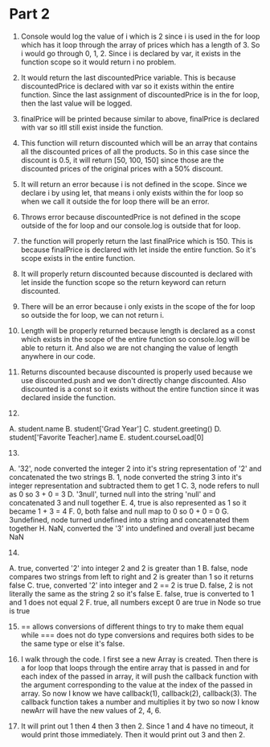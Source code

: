 # Part 2

1. Console would log the value of i which is 2 since i is used in the for loop which has it loop through the array of prices which has a length of 3. So i would go through 0, 1, 2. Since i is declared by var, it exists in the function scope so it would return i no problem.

2. It would return the last discountedPrice variable. This is because discountedPrice is declared with var so it exists within the entire function. Since the last assignment of discountedPrice is in the for loop, then the last value will be logged.

3. finalPrice will be printed because similar to above, finalPrice is declared with var so itll still exist inside the function.

4. This function will return discounted which will be an array that contains all the discounted prices of all the products. So in this case since the discount is 0.5, it will return [50, 100, 150] since those are the discounted prices of the original prices with a 50% discount.

5. It will return an error because i is not defined in the scope. Since we declare i by using let, that means i only exists within the for loop so when we call it outside the for loop there will be an error.

6. Throws error because discountedPrice is not defined in the scope outside of the for loop and our console.log is outside that for loop.

7. the function will properly return the last finalPrice which is 150. This is because finalPrice is declared with let inside the entire function. So it's scope exists in the entire function.

8. It will properly return discounted because discounted is declared with let inside the function scope so the return keyword can return discounted.

9. There will be an error because i only exists in the scope of the for loop so outside the for loop, we can not return i.

10. Length will be properly returned because length is declared as a const which exists in the scope of the entire function so console.log will be able to return it. And also we are not changing the value of length anywhere in our code.

11. Returns discounted because discounted is properly used because we use discounted.push and we don't directly change discounted. Also discounted is a const so it exists without the entire function since it was declared inside the function.

12. 
A. student.name
B. student['Grad Year']
C. student.greeting()
D. student['Favorite Teacher].name
E. student.courseLoad[0]

13.
A. '32', node converted the integer 2 into it's string representation of '2' and concatenated the two strings
B. 1, node converted the string 3 into it's integer representation and subtracted them to get 1
C. 3, node refers to null as 0 so 3 + 0 = 3
D. '3null', turned null into the string 'null' and concatenated 3 and null together
E. 4, true is also represented as 1 so it became 1 + 3 = 4
F. 0, both false and null map to 0 so 0 + 0 = 0
G. 3undefined, node turned undefined into a string and concatenated them together
H. NaN, converted the '3' into undefined and overall just became NaN

14.
A. true, converted '2' into integer 2 and 2 is greater than 1
B. false, node compares two strings from left to right and 2 is greater than 1 so it returns false
C. true, converted '2' into integer and 2 == 2 is true
D. false, 2 is not literally the same as the string 2 so it's false
E. false, true is converted to 1 and 1 does not equal 2
F. true, all numbers except 0 are true in Node so true is true

15. == allows conversions of different things to try to make them equal while === does not do type conversions and requires both sides to be the same type or else it's false. 

17. I walk through the code. I first see a new Array is created. Then there is a for loop that loops through the entire array that is passed in and for each index of the passed in array, it will push the callback function with the argument corresponding to the value at the index of the passed in array. So now I know we have callback(1), callback(2), callback(3). The callback function takes a number and multiplies it by two so now I know newArr will have the new values of 2, 4, 6.

19. It will print out 1 then 4 then 3 then 2. Since 1 and 4 have no timeout, it would print those immediately. Then it would print out 3 and then 2. 









